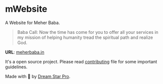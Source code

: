 # mWebsite
A Website for Meher Baba.

> Baba Call: Now the time has come for you to offer all your services in my mission of helping humanity tread the spiritual path and realize God.

__URL__: [meherbaba.in](http://www.meherbaba.in)

It's a open source project. Please read [contributing](https://github.com/DreamStarPro/mWebsite/blob/master/CONTRIBUTING.md) file for some important guidelines. 

Made with :blue_heart: by [Dream Star Pro](http://www.dreamstar.pro).
